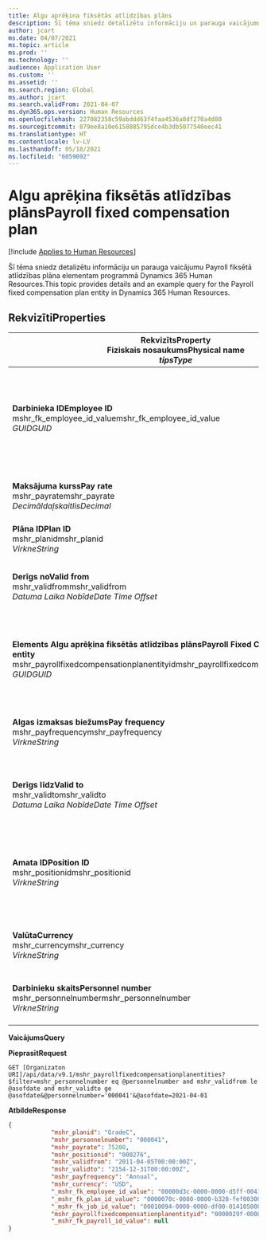 ```yaml
---
title: Algu aprēķina fiksētās atlīdzības plāns
description: Šī tēma sniedz detalizētu informāciju un parauga vaicājumu Payroll fiksētā atlīdzības plāna elementam programmā Dynamics 365 Human Resources.
author: jcart
ms.date: 04/07/2021
ms.topic: article
ms.prod: ''
ms.technology: ''
audience: Application User
ms.custom: ''
ms.assetid: ''
ms.search.region: Global
ms.author: jcart
ms.search.validFrom: 2021-04-07
ms.dyn365.ops.version: Human Resources
ms.openlocfilehash: 227082358c59abddd63f4faa4536a8df270a4d80
ms.sourcegitcommit: 879ee8a10e6158885795dce4b3db5077540eec41
ms.translationtype: HT
ms.contentlocale: lv-LV
ms.lasthandoff: 05/18/2021
ms.locfileid: "6059092"
---
```

# <a name="payroll-fixed-compensation-plan"></a><span data-ttu-id="b1bda-103">Algu aprēķina fiksētās atlīdzības plāns</span><span class="sxs-lookup"><span data-stu-id="b1bda-103">Payroll fixed compensation plan</span></span>

[!include [Applies to Human Resources](../includes/applies-to-hr.md)]

<span data-ttu-id="b1bda-104">Šī tēma sniedz detalizētu informāciju un parauga vaicājumu Payroll fiksētā atlīdzības plāna elementam programmā Dynamics 365 Human Resources.</span><span class="sxs-lookup"><span data-stu-id="b1bda-104">This topic provides details and an example query for the Payroll fixed compensation plan entity in Dynamics 365 Human Resources.</span></span>

## <a name="properties"></a><span data-ttu-id="b1bda-105">Rekvizīti</span><span class="sxs-lookup"><span data-stu-id="b1bda-105">Properties</span></span>

| <span data-ttu-id="b1bda-106">Rekvizīts</span><span class="sxs-lookup"><span data-stu-id="b1bda-106">Property</span></span><br><span data-ttu-id="b1bda-107">**Fiziskais nosaukums**</span><span class="sxs-lookup"><span data-stu-id="b1bda-107">**Physical name**</span></span><br><span data-ttu-id="b1bda-108">**_tips_**</span><span class="sxs-lookup"><span data-stu-id="b1bda-108">**_Type_**</span></span> | <span data-ttu-id="b1bda-109">Izmantot</span><span class="sxs-lookup"><span data-stu-id="b1bda-109">Use</span></span> | <span data-ttu-id="b1bda-110">Apraksts</span><span class="sxs-lookup"><span data-stu-id="b1bda-110">Description</span></span> |
| --- | --- | --- |
| <span data-ttu-id="b1bda-111">**Darbinieka ID**</span><span class="sxs-lookup"><span data-stu-id="b1bda-111">**Employee ID**</span></span><br><span data-ttu-id="b1bda-112">mshr_fk_employee_id_value</span><span class="sxs-lookup"><span data-stu-id="b1bda-112">mshr_fk_employee_id_value</span></span><br><span data-ttu-id="b1bda-113">*GUID*</span><span class="sxs-lookup"><span data-stu-id="b1bda-113">*GUID*</span></span> | <span data-ttu-id="b1bda-114">Tikai lasāms</span><span class="sxs-lookup"><span data-stu-id="b1bda-114">Read-only</span></span><br><span data-ttu-id="b1bda-115">Obligāts</span><span class="sxs-lookup"><span data-stu-id="b1bda-115">Required</span></span><br><span data-ttu-id="b1bda-116">Ārējā atslēga:mshr_Employee_id no mshr_payrollemployeeentity elementa</span><span class="sxs-lookup"><span data-stu-id="b1bda-116">Foreign key:mshr_Employee_id of mshr_payrollemployeeentity entity</span></span>  | <span data-ttu-id="b1bda-117">Darbinieka ID</span><span class="sxs-lookup"><span data-stu-id="b1bda-117">Employee ID</span></span> |
| <span data-ttu-id="b1bda-118">**Maksājuma kurss**</span><span class="sxs-lookup"><span data-stu-id="b1bda-118">**Pay rate**</span></span><br><span data-ttu-id="b1bda-119">mshr_payrate</span><span class="sxs-lookup"><span data-stu-id="b1bda-119">mshr_payrate</span></span><br><span data-ttu-id="b1bda-120">*Decimāldaļskaitlis*</span><span class="sxs-lookup"><span data-stu-id="b1bda-120">*Decimal*</span></span> | <span data-ttu-id="b1bda-121">Tikai lasāms</span><span class="sxs-lookup"><span data-stu-id="b1bda-121">Read-only</span></span><br><span data-ttu-id="b1bda-122">Obligāts</span><span class="sxs-lookup"><span data-stu-id="b1bda-122">Required</span></span> | <span data-ttu-id="b1bda-123">Fiksētās atlīdzības plānā definētais algas kurss.</span><span class="sxs-lookup"><span data-stu-id="b1bda-123">Pay rate defined in fixed compensation plan.</span></span> |
| <span data-ttu-id="b1bda-124">**Plāna ID**</span><span class="sxs-lookup"><span data-stu-id="b1bda-124">**Plan ID**</span></span><br><span data-ttu-id="b1bda-125">mshr_planid</span><span class="sxs-lookup"><span data-stu-id="b1bda-125">mshr_planid</span></span><br><span data-ttu-id="b1bda-126">*Virkne*</span><span class="sxs-lookup"><span data-stu-id="b1bda-126">*String*</span></span> | <span data-ttu-id="b1bda-127">Tikai lasāms</span><span class="sxs-lookup"><span data-stu-id="b1bda-127">Read-only</span></span><br><span data-ttu-id="b1bda-128">Obligāts</span><span class="sxs-lookup"><span data-stu-id="b1bda-128">Required</span></span> |<span data-ttu-id="b1bda-129">Norāda atlīdzības plānu.</span><span class="sxs-lookup"><span data-stu-id="b1bda-129">Specifies the compensation plan.</span></span>  |
| <span data-ttu-id="b1bda-130">**Derīgs no**</span><span class="sxs-lookup"><span data-stu-id="b1bda-130">**Valid from**</span></span><br><span data-ttu-id="b1bda-131">mshr_validfrom</span><span class="sxs-lookup"><span data-stu-id="b1bda-131">mshr_validfrom</span></span><br><span data-ttu-id="b1bda-132">*Datuma Laika Nobīde*</span><span class="sxs-lookup"><span data-stu-id="b1bda-132">*Date Time Offset*</span></span> |  <span data-ttu-id="b1bda-133">Tikai lasāms</span><span class="sxs-lookup"><span data-stu-id="b1bda-133">Read-only</span></span><br><span data-ttu-id="b1bda-134">Obligāts</span><span class="sxs-lookup"><span data-stu-id="b1bda-134">Required</span></span> |<span data-ttu-id="b1bda-135">Datums, no kura ir fiksētā atlīdzība par darbinieku.</span><span class="sxs-lookup"><span data-stu-id="b1bda-135">Date the employee fixed compensation is valid from.</span></span>  |
| <span data-ttu-id="b1bda-136">**Elements Algu aprēķina fiksētās atlīdzības plāns**</span><span class="sxs-lookup"><span data-stu-id="b1bda-136">**Payroll Fixed Compensation Plan entity**</span></span><br><span data-ttu-id="b1bda-137">mshr_payrollfixedcompensationplanentityid</span><span class="sxs-lookup"><span data-stu-id="b1bda-137">mshr_payrollfixedcompensationplanentityid</span></span><br><span data-ttu-id="b1bda-138">*GUID*</span><span class="sxs-lookup"><span data-stu-id="b1bda-138">*GUID*</span></span> | <span data-ttu-id="b1bda-139">Obligāts</span><span class="sxs-lookup"><span data-stu-id="b1bda-139">Required</span></span><br><span data-ttu-id="b1bda-140">Sistēmas ģenerēts</span><span class="sxs-lookup"><span data-stu-id="b1bda-140">Sytem generated</span></span> | <span data-ttu-id="b1bda-141">Sistēmas ģenerēta GUID vērtība, lai unikāli identificētu atlīdzības plānu.</span><span class="sxs-lookup"><span data-stu-id="b1bda-141">A system-generated GUID value to uniquely identify the compensation plan.</span></span> |
| <span data-ttu-id="b1bda-142">**Algas izmaksas biežums**</span><span class="sxs-lookup"><span data-stu-id="b1bda-142">**Pay frequency**</span></span><br><span data-ttu-id="b1bda-143">mshr_payfrequency</span><span class="sxs-lookup"><span data-stu-id="b1bda-143">mshr_payfrequency</span></span><br><span data-ttu-id="b1bda-144">*Virkne*</span><span class="sxs-lookup"><span data-stu-id="b1bda-144">*String*</span></span> | <span data-ttu-id="b1bda-145">Tikai lasāms</span><span class="sxs-lookup"><span data-stu-id="b1bda-145">Read-only</span></span><br><span data-ttu-id="b1bda-146">Obligāts</span><span class="sxs-lookup"><span data-stu-id="b1bda-146">Required</span></span> |<span data-ttu-id="b1bda-147">Darbinieka apmaksas biežums.</span><span class="sxs-lookup"><span data-stu-id="b1bda-147">The frequency the employee will be paid.</span></span>  |
| <span data-ttu-id="b1bda-148">**Derīgs līdz**</span><span class="sxs-lookup"><span data-stu-id="b1bda-148">**Valid to**</span></span><br><span data-ttu-id="b1bda-149">mshr_validto</span><span class="sxs-lookup"><span data-stu-id="b1bda-149">mshr_validto</span></span><br><span data-ttu-id="b1bda-150">*Datuma Laika Nobīde*</span><span class="sxs-lookup"><span data-stu-id="b1bda-150">*Date Time Offset*</span></span> | <span data-ttu-id="b1bda-151">Tikai lasāms</span><span class="sxs-lookup"><span data-stu-id="b1bda-151">Read-only</span></span> <br><span data-ttu-id="b1bda-152">Obligāts</span><span class="sxs-lookup"><span data-stu-id="b1bda-152">Required</span></span> | <span data-ttu-id="b1bda-153">Datums, līdz kuram ir fiksētā atlīdzība par darbinieku.</span><span class="sxs-lookup"><span data-stu-id="b1bda-153">Date the employee fixed compensation is valid to.</span></span> |
| <span data-ttu-id="b1bda-154">**Amata ID**</span><span class="sxs-lookup"><span data-stu-id="b1bda-154">**Position ID**</span></span><br><span data-ttu-id="b1bda-155">mshr_positionid</span><span class="sxs-lookup"><span data-stu-id="b1bda-155">mshr_positionid</span></span><br><span data-ttu-id="b1bda-156">*Virkne*</span><span class="sxs-lookup"><span data-stu-id="b1bda-156">*String*</span></span> | <span data-ttu-id="b1bda-157">Tikai lasāms</span><span class="sxs-lookup"><span data-stu-id="b1bda-157">Read-only</span></span> <br><span data-ttu-id="b1bda-158">Obligāts</span><span class="sxs-lookup"><span data-stu-id="b1bda-158">Required</span></span> | <span data-ttu-id="b1bda-159">Amata ID, kas saistīts ar darbinieka un fiksētās atlīdzības plāna reģistrāciju.</span><span class="sxs-lookup"><span data-stu-id="b1bda-159">Postion ID associated with the employee and fixed compensation plan enrollment.</span></span> |
| <span data-ttu-id="b1bda-160">**Valūta**</span><span class="sxs-lookup"><span data-stu-id="b1bda-160">**Currency**</span></span><br><span data-ttu-id="b1bda-161">mshr_currency</span><span class="sxs-lookup"><span data-stu-id="b1bda-161">mshr_currency</span></span><br><span data-ttu-id="b1bda-162">*Virkne*</span><span class="sxs-lookup"><span data-stu-id="b1bda-162">*String*</span></span> | <span data-ttu-id="b1bda-163">Tikai lasāms</span><span class="sxs-lookup"><span data-stu-id="b1bda-163">Read-only</span></span> <br><span data-ttu-id="b1bda-164">Obligāts</span><span class="sxs-lookup"><span data-stu-id="b1bda-164">Required</span></span> |<span data-ttu-id="b1bda-165">Fiksētās atlīdzības plānam definētā valūta</span><span class="sxs-lookup"><span data-stu-id="b1bda-165">The currency defined for the fixed compensation plan</span></span>   |
| <span data-ttu-id="b1bda-166">**Darbinieku skaits**</span><span class="sxs-lookup"><span data-stu-id="b1bda-166">**Personnel number**</span></span><br><span data-ttu-id="b1bda-167">mshr_personnelnumber</span><span class="sxs-lookup"><span data-stu-id="b1bda-167">mshr_personnelnumber</span></span><br><span data-ttu-id="b1bda-168">*Virkne*</span><span class="sxs-lookup"><span data-stu-id="b1bda-168">*String*</span></span> | <span data-ttu-id="b1bda-169">Tikai lasāms</span><span class="sxs-lookup"><span data-stu-id="b1bda-169">Read-only</span></span><br><span data-ttu-id="b1bda-170">Obligāts</span><span class="sxs-lookup"><span data-stu-id="b1bda-170">Required</span></span> |<span data-ttu-id="b1bda-171">Darbinieka unikālais personāla numurs.</span><span class="sxs-lookup"><span data-stu-id="b1bda-171">The employee's unique personnel number.</span></span>  |

<span data-ttu-id="b1bda-172">**Vaicājums**</span><span class="sxs-lookup"><span data-stu-id="b1bda-172">**Query**</span></span>

<span data-ttu-id="b1bda-173">**Pieprasīt**</span><span class="sxs-lookup"><span data-stu-id="b1bda-173">**Request**</span></span>

```http
GET [Organizaton URI]/api/data/v9.1/mshr_payrollfixedcompensationplanentities?$filter=mshr_personnelnumber eq @personnelnumber and mshr_validfrom le @asofdate and mshr_validto ge @asofdate&@personnelnumber='000041'&@asofdate=2021-04-01
```

<span data-ttu-id="b1bda-174">**Atbilde**</span><span class="sxs-lookup"><span data-stu-id="b1bda-174">**Response**</span></span>

```json
{
            "mshr_planid": "GradeC",
            "mshr_personnelnumber": "000041",
            "mshr_payrate": 75200,
            "mshr_positionid": "000276",
            "mshr_validfrom": "2011-04-05T00:00:00Z",
            "mshr_validto": "2154-12-31T00:00:00Z",
            "mshr_payfrequency": "Annual",
            "mshr_currency": "USD",
            "_mshr_fk_employee_id_value": "00000d3c-0000-0000-d5ff-004105000000",
            "_mshr_fk_plan_id_value": "0000070c-0000-0000-b328-fef003000000",
            "_mshr_fk_job_id_value": "00010094-0000-0000-df00-014105000000",
            "mshr_payrollfixedcompensationplanentityid": "0000029f-0000-0000-d5ff-004105000000",
            "_mshr_fk_payroll_id_value": null
}
```
